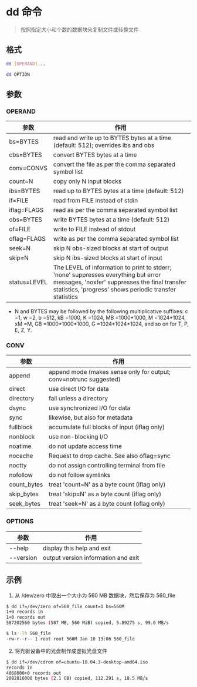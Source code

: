 # dd 命令

> 按照指定大小和个数的数据块来复制文件或转换文件

## 格式

```bash
dd [OPERAND]...

dd OPTION
```

## 参数

### OPERAND

| 参数 | 作用 |
| --------- | --------- |
| bs=BYTES | read and write up to BYTES bytes at a time (default: 512); overrides ibs and obs |
| cbs=BYTES | convert BYTES bytes at a time |
| conv=CONVS | convert the file as per the comma separated symbol list |
| count=N | copy only N input blocks |
| ibs=BYTES | read up to BYTES bytes at a time (default: 512) |
| if=FILE | read from FILE instead of stdin |
| iflag=FLAGS | read as per the comma separated symbol list |
| obs=BYTES | write BYTES bytes at a time (default: 512) |
| of=FILE | write to FILE instead of stdout |
| oflag=FLAGS | write as per the comma separated symbol list |
| seek=N | skip N obs-sized blocks at start of output |
| skip=N | skip N ibs-sized blocks at start of input |
| status=LEVEL | The LEVEL of information to print to stderr; 'none' suppresses everything but error messages, 'noxfer' suppresses the final transfer statistics, 'progress' shows periodic transfer statistics |

- N and BYTES may be followed by the following multiplicative suffixes:
c =1, w =2, b =512, kB =1000, K =1024, MB =1000\*1000, M =1024\*1024, xM =M,
GB =1000\*1000\*1000, G =1024\*1024\*1024, and so on for T, P, E, Z, Y.

### CONV

| 参数 | 作用 |
| --------- | --------- |
| append | append mode (makes sense only for output; conv=notrunc suggested) |
| direct | use direct I/O for data |
| directory | fail unless a directory |
| dsync | use synchronized I/O for data |
| sync | likewise, but also for metadata |
| fullblock | accumulate full blocks of input (iflag only) |
| nonblock | use non-blocking I/O |
| noatime | do not update access time |
| nocache | Request to drop cache.  See also oflag=sync |
| noctty | do not assign controlling terminal from file |
| nofollow | do not follow symlinks |
| count_bytes | treat 'count=N' as a byte count (iflag only) |
| skip_bytes | treat 'skip=N' as a byte count (iflag only) |
| seek_bytes | treat 'seek=N' as a byte count (oflag only) |

### OPTIONS

| 参数 | 作用 |
| --------- | --------- |
| --help | display this help and exit |
| --version | output version information and exit |

## 示例

1. 从 /dev/zero 中取出一个大小为 560 MB 数据块，然后保存为 560_file

```bash
$ dd if=/dev/zero of=560_file count=1 bs=560M
1+0 records in
1+0 records out
587202560 bytes (587 MB, 560 MiB) copied, 5.89275 s, 99.6 MB/s

$ ls -lh 560_file
-rw-r--r-- 1 root root 560M Jan 10 13:06 560_file
```

2. 将光驱设备中的光盘制作成虚拟光盘文件

```bash
$ dd if=/dev/cdrom of=ubuntu-18.04.3-desktop-amd64.iso
records in
4068000+0 records out
2082816000 bytes (2.1 GB) copied, 112.291 s, 18.5 MB/s
```
